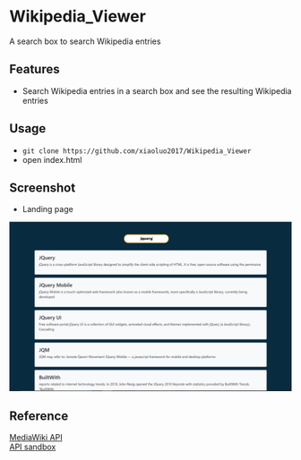 # Wikipedia_Viewer
A search box to search Wikipedia entries

## Features
* Search Wikipedia entries in a search box and see the resulting Wikipedia entries

## Usage
* ```git clone https://github.com/xiaoluo2017/Wikipedia_Viewer```
* open index.html

## Screenshot
* Landing page<br>
<img src="https://github.com/xiaoluo2017/Wikipedia_Viewer/blob/master/images/index.PNG/">

## Reference
[MediaWiki API](https://www.mediawiki.org/wiki/API:Main_page)<br>
[API sandbox](https://en.wikipedia.org/wiki/Special:ApiSandbox#action=query&titles=Main%20Page&prop=revisions&rvprop=content&format=jsonfm)
